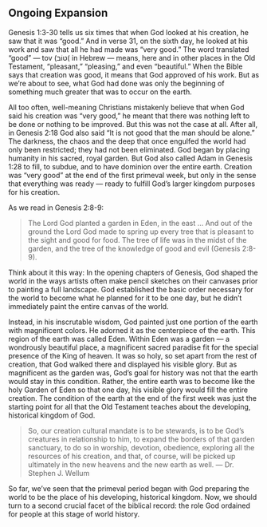 ## Ongoing Expansion

Genesis 1:3-30 tells us six times that when God looked at his creation, he saw that it was “good.” And in verse 31, on the sixth day, he looked at his work and saw that all he had made was “very good.” The word translated “good” — tov (‫)טוֹב‬ in Hebrew — means, here and in other places in the Old Testament, “pleasant,” “pleasing,” and even “beautiful.” When the Bible says that creation was good, it means that God approved of his work. But as we’re about to see, what God had done was only the beginning of something much greater that was to occur on the earth.

All too often, well-meaning Christians mistakenly believe that when God said his creation was “very good,” he meant that there was nothing left to be done or nothing to be improved. But this was not the case at all. After all, in Genesis 2:18 God also said “It is not good that the man should be alone.” The darkness, the chaos and the deep that once engulfed the world had only been restricted; they had not been eliminated. God began by placing humanity in his sacred, royal garden. But God also called Adam in Genesis 1:28 to fill, to subdue, and to have dominion over the entire earth. Creation was “very good” at the end of the first primeval week, but only in the sense that everything was ready — ready to fulfill God’s larger kingdom purposes for his creation.

As we read in Genesis 2:8-9:

> The Lord God planted a garden in Eden, in the east … And out of the ground the Lord God made to spring up every tree that is pleasant to the sight and good for food. The tree of life was in the midst of the garden, and the tree of the knowledge of good and evil (Genesis 2:8-9).

Think about it this way: In the opening chapters of Genesis, God shaped the world in the ways artists often make pencil sketches on their canvases prior to painting a full landscape. God established the basic order necessary for the world to become what he planned for it to be one day, but he didn’t immediately paint the entire canvas of the world.

Instead, in his inscrutable wisdom, God painted just one portion of the earth with magnificent colors. He adorned it as the centerpiece of the earth. This region of the earth was called Eden. Within Eden was a garden — a wondrously beautiful place, a magnificent sacred paradise fit for the special presence of the King of heaven. It was so holy, so set apart from the rest of creation, that God walked there and displayed his visible glory. But as magnificent as the garden was, God’s goal for history was not that the earth would stay in this condition. Rather, the entire earth was to become like the holy Garden of Eden so that one day, his visible glory would fill the entire creation. The condition of the earth at the end of the first week was just the starting point for all that the Old Testament teaches about the developing, historical kingdom of God.

> So, our creation cultural mandate is to be stewards, is to be God’s creatures in relationship to him, to expand the borders of that garden sanctuary, to do so in worship, devotion, obedience, exploring all the resources of his creation, and that, of course, will be picked up ultimately in the new heavens and the new earth as well. — Dr. Stephen J. Wellum

So far, we’ve seen that the primeval period began with God preparing the world to be the place of his developing, historical kingdom. Now, we should turn to a second crucial facet of the biblical record: the role God ordained for people at this stage of world history.
